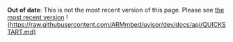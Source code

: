 <span class="warnings">**Out of date**: This is not the most recent version of this page. Please see [the most recent version](https://os.mbed.com/docs/latest/reference/uvisor.html)</span>
!{https://raw.githubusercontent.com/ARMmbed/uvisor/dev/docs/api/QUICKSTART.md}
